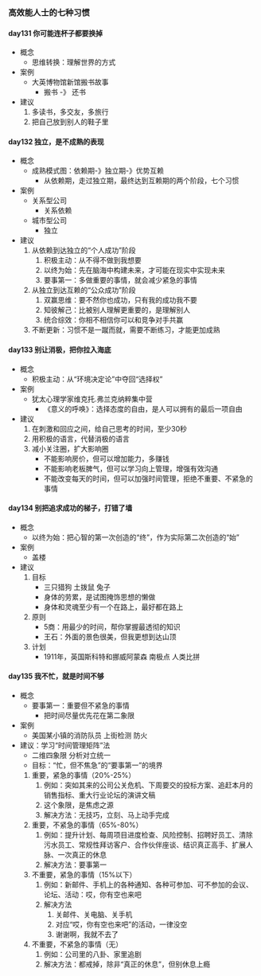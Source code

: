 ### 高效能人士的七种习惯 ###
#### day131 你可能连杯子都要换掉 ####
- 概念
	- 思维转换：理解世界的方式
- 案例
	- 大英博物馆新馆搬书故事
		- 搬书 -》 还书
- 建议
	1. 多读书，多交友，多旅行
	2. 把自己放到别人的鞋子里

#### day132 独立，是不成熟的表现 ####
- 概念
	- 成熟模式图：依赖期-》独立期-》优势互赖
		- 从依赖期，走过独立期，最终达到互赖期的两个阶段，七个习惯
- 案例
	- 关系型公司
		- 关系依赖
	- 城市型公司
		- 独立
- 建议
	1. 从依赖到达独立的“个人成功”阶段
		1. 积极主动：从不得不做到我想要
		2. 以终为始：先在脑海中构建未来，才可能在现实中实现未来
		3. 要事第一：多做重要的事情，就会减少紧急的事情
	2. 从独立到达互赖的“公众成功”阶段
		1. 双赢思维：要不然你也成功，只有我的成功我不要
		2. 知彼解己：比被别人理解更重要的，是理解别人
		3. 统合综效：你相不相信你可以和竞争对手共赢
	3. 不断更新：习惯不是一蹴而就，需要不断练习，才能更加成熟

#### day133 别让消极，把你拉入海底 ####	
- 概念
	- 积极主动：从“环境决定论”中夺回“选择权”
- 案例
	- 犹太心理学家维克托.弗兰克纳粹集中营
		- 《意义的呼唤》：选择态度的自由，是人可以拥有的最后一项自由
- 建议
	1. 在刺激和回应之间，给自己思考的时间，至少30秒
	2. 用积极的语言，代替消极的语言
	3. 减小关注圈，扩大影响圈
		- 不能影响房价，但可以增加能力，多赚钱
		- 不能影响老板脾气，但可以学习向上管理，增强有效沟通
		- 不能改变每天的时间，但可以加强时间管理，拒绝不重要、不紧急的事情

#### day134 别把追求成功的梯子，打错了墙 ####
- 概念
	- 以终为始：把心智的第一次创造的“终”，作为实际第二次创造的“始”
- 案例
	- 盖楼
- 建议
	1. 目标
		- 三只猎狗 土拨鼠 兔子
		- 身体的劳累，是试图掩饰思想的懒做
		- 身体和灵魂至少有一个在路上，最好都在路上
	2. 原则
		- 5商：用最少的时间，帮你掌握最透彻的知识
		- 王石：外面的景色很美，但我更想到达山顶
	3. 计划
		- 1911年，英国斯科特和挪威阿蒙森 南极点 人类比拼

#### day135 我不忙，就是时间不够  ####
- 概念
	- 要事第一：重要但不紧急的事情
		- 把时间尽量优先花在第二象限
- 案例
	- 美国某小镇的消防队员 上街检测 防火
- 建议：学习“时间管理矩阵”法
	- 二维四象限 分析对立统一
	- 目标：“忙，但不焦急”的“要事第一”的境界
	1. 重要，紧急的事情（20%-25%）
		1. 例如：突如其来的公司公关危机、下周要交的投标方案、追赶本月的销售指标、重大行业论坛的演讲文稿
		2. 这个象限，是焦虑之源
		3. 解决方法：无技巧，立刻、马上动手完成
	2. 重要，不紧急的事情（65%-80%）
		1. 例如：提升计划、每周项目进度检查、风险控制、招聘好员工、清除污水员工、常规性拜访客户、合作伙伴座谈、结识真正高手、扩展人脉、一次真正的休息
		2. 解决方法：要事第一
	3. 不重要，紧急的事情（15%以下）
		1. 例如：新邮件、手机上的各种通知、各种可参加、可不参加的会议、论坛、活动：哎，你有空也来吧
		2. 解决方法
			1. 关邮件、关电脑、关手机
			2. 对应“哎，你有空也来吧”的活动，一律没空
			3. 谢谢啊，我就不去了
	4. 不重要，不紧急的事情（无）
		1. 例如：公司里的八卦、家里追剧
		2. 解决方法：都戒掉，除非“真正的休息”，但别休息上瘾

